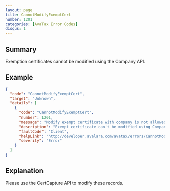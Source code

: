 ```yaml
---
layout: page
title: CannotModifyExemptCert
number: 1201
categories: [AvaTax Error Codes]
disqus: 1
---
```


## Summary

Exemption certificates cannot be modified using the Company API.

## Example

```json
{
  "code": "CannotModifyExemptCert",
  "target": "Unknown",
  "details": [
    {
      "code": "CannotModifyExemptCert",
      "number": 1201,
      "message": "Modify exempt certificate with company is not allowed",
      "description": "Exempt certificate can't be modified using Company endpoints",
      "faultCode": "Client",
      "helpLink": "http://developer.avalara.com/avatax/errors/CannotModifyExemptCert",
      "severity": "Error"
    }
  ]
}
```

## Explanation

Please use the CertCapture API to modify these records.
